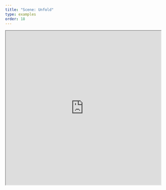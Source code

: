 ```yaml
---
title: "Scene: Unfold"
type: examples
order: 18
---
```


<iframe class="example__iframe" width="100%" height="500" src="https://aframevr.github.io/aframe/examples/unfold/" allowfullscreen="yes"></iframe>
